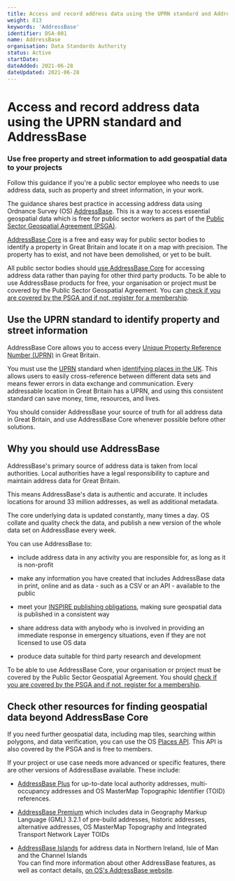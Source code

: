 ```yaml
---
title: Access and record address data using the UPRN standard and AddressBase
weight: 813
keywords: 'AddressBase'
identifier: DSA-001
name: AddressBase
organisation: Data Standards Authority
status: Active
startDate: 
dateAdded: 2021-06-28
dateUpdated: 2021-06-28
---
```


Access and record address data using the UPRN standard and AddressBase
======================================================================

### Use free property and street information to add geospatial data to your projects

Follow this guidance if you're a public sector employee who needs to use address data, such as property and street information, in your work.

The guidance shares best practice in accessing address data using Ordnance Survey (OS) [AddressBase](https://www.ordnancesurvey.co.uk/business-government/products/addressbase). This is a way to access essential geospatial data which is free for public sector workers as part of the [Public Sector Geospatial Agreement (PSGA)](https://www.ordnancesurvey.co.uk/business-government/public-sector-geospatial-agreement).

[AddressBase Core](https://www.ordnancesurvey.co.uk/business-government/products/addressbase-core) is a free and easy way for public sector bodies to identify a property in Great Britain and locate it on a map with precision. The property has to exist, and not have been demolished, or yet to be built.

All public sector bodies should [use AddressBase Core](https://www.ordnancesurvey.co.uk/business-government/products/addressbase-core) for accessing address data rather than paying for other third party products. To be able to use AddressBase products for free, your organisation or project must be covered by the Public Sector Geospatial Agreement. You can [check if you are covered by the PSGA and if not, register for a membership](https://www.ordnancesurvey.co.uk/business-government/partner-member/member).

Use the UPRN standard to identify property and street information
-----------------------------------------------------------------

AddressBase Core allows you to access every [Unique Property Reference Number (UPRN)](https://www.geoplace.co.uk/addresses/uprn) in Great Britain.

You must use the [UPRN](https://www.geoplace.co.uk/addresses/uprn) standard when [identifying places in the UK](https://www.gov.uk/government/publications/open-standards-for-government/identifying-property-and-street-information). This allows users to easily cross-reference between different data sets and means fewer errors in data exchange and communication. Every addressable location in Great Britain has a UPRN, and using this consistent standard can save money, time, resources, and lives.

You should consider AddressBase your source of truth for all address data in Great Britain, and use AddressBase Core whenever possible before other solutions.

Why you should use AddressBase
------------------------------

AddressBase's primary source of address data is taken from local authorities. Local authorities have a legal responsibility to capture and maintain address data for Great Britain.

This means AddressBase's data is authentic and accurate. It includes locations for around 33 million addresses, as well as additional metadata.

The core underlying data is updated constantly, many times a day. OS collate and quality check the data, and publish a new version of the whole data set on AddressBase every week.

You can use AddressBase to:

-   include address data in any activity you are responsible for, as long as it is non-profit

-   make any information you have created that includes AddressBase data in print, online and as data - such as a CSV or an API - available to the public

-   meet your [INSPIRE publishing obligations](https://www.legislation.gov.uk/uksi/2018/1338/contents/made), making sure geospatial data is published in a consistent way

-   share address data with anybody who is involved in providing an immediate response in emergency situations, even if they are not licensed to use OS data

-   produce data suitable for third party research and development

To be able to use AddressBase Core, your organisation or project must be covered by the Public Sector Geospatial Agreement. You should [check if you are covered by the PSGA and if not, register for a membership](https://www.ordnancesurvey.co.uk/business-government/partner-member/member).

Check other resources for finding geospatial data beyond AddressBase Core
-------------------------------------------------------------------------

If you need further geospatial data, including map tiles, searching within polygons, and data verification, you can use the OS [Places API](https://www.ordnancesurvey.co.uk/business-government/products/os-places-api). This API is also covered by the PSGA and is free to members.

If your project or use case needs more advanced or specific features, there are other versions of AddressBase available. These include:

-   [AddressBase Plus](https://www.ordnancesurvey.co.uk/business-government/products/addressbase-plus) for up-to-date local authority addresses, multi-occupancy addresses and OS MasterMap Topographic Identifier (TOID) references.

-   [AddressBase Premium](https://www.ordnancesurvey.co.uk/business-government/products/addressbase-premium) which includes data in Geography Markup Language (GML) 3.2.1 of pre-build addresses, historic addresses, alternative addresses, OS MasterMap Topography and Integrated Transport Network Layer TOIDs

-   [AddressBase Islands](https://www.ordnancesurvey.co.uk/business-government/products/addressbase-islands) for address data in Northern Ireland, Isle of Man and the Channel Islands\
You can find more information about other AddressBase features, as well as contact details, [on OS's AddressBase website](https://www.ordnancesurvey.co.uk/business-government/products/addressbase).